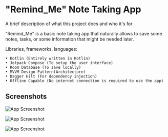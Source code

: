 
# "Remind_Me" Note Taking App

A brief description of what this project does and who it's for

"Remind_Me"  is a basic note taking app that naturally allows to save some notes, tasks, or some information that might be needed later. 

Libraries, frameworks, languages:

    • Kotlin (Entirely written in Kotlin)
    • Jetpack Compose (To setup the user interface) 
    • Room Database (To save locally)
    • MVVM Design Pattern(Architecture)
    • Dagger Hilt (For dependency injection)
    • Offline Capable (No internet connection is required to use the app)

     
 
 
## Screenshots

![App Screenshot](file:///C:/Users/Carly%20LOUIS/Desktop/Screenshot_1.jpg)

![App Screenshot](file:///C:/Users/Carly%20LOUIS/Desktop/Screenshot_2.jpg)

![App Screenshot](file:///C:/Users/Carly%20LOUIS/Desktop/Screenshot_3.jpg)


